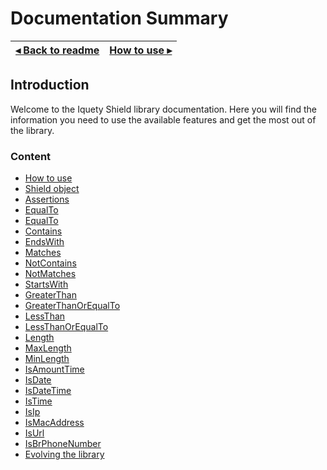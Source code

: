 # Documentation Summary

[◂ Back to readme](../../readme.md) | [How to use ▸](01-how-to-use.md)
-- | --

## Introduction

Welcome to the Iquety Shield library documentation. Here you will find the
information you need to use the available features and get the most out of the
library.

### Content

- [How to use](01-how-to-use.md)
- [Shield object](02-shield.md)
- [Assertions](03-assertions.md)
- [EqualTo](04-equalto.md)
- [EqualTo](04-notequalto.md)
- [Contains](05-contains.md)
- [EndsWith](05-endswith.md)
- [Matches](05-matches.md)
- [NotContains](05-notcontains.md)
- [NotMatches](05-notmatches.md)
- [StartsWith](05-startswith.md)
- [GreaterThan](06-greaterthan.md)
- [GreaterThanOrEqualTo](06-greaterthanorequalto.md)
- [LessThan](06-lessthan.md)
- [LessThanOrEqualTo](06-lessthanorequalto.md)
- [Length](07-length.md)
- [MaxLength](07-maxlength.md)
- [MinLength](07-minlength.md)
- [IsAmountTime](08-isamounttime.md)
- [IsDate](08-isdate.md)
- [IsDateTime](08-isdatetime.md)
- [IsTime](08-istime.md)
- [IsIp](09-isip.md)
- [IsMacAddress](09-ismacaddress.md)
- [IsUrl](09-isurl.md)
- [IsBrPhoneNumber](10-isbrphonenumber.md)
- [Evolving the library](99-evolution.md)
